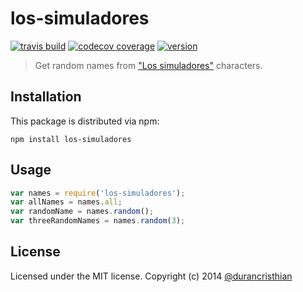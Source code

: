 # los-simuladores

[![travis build](https://img.shields.io/travis/durancristhian/los-simuladores.svg)](https://travis-ci.org/durancristhian/los-simuladores)
[![codecov coverage](https://img.shields.io/codecov/c/github/durancristhian/los-simuladores.svg)](https://codecov.io/github/durancristhian/los-simuladores)
[![version](https://img.shields.io/npm/v/los-simuladores.svg)](https://www.npmjs.com/package/los-simuladores)

> Get random names from ["Los simuladores"](https://es.wikipedia.org/wiki/Los_simuladores) characters.

## Installation

This package is distributed via npm:

```
npm install los-simuladores
```

## Usage

```javascript
var names = require('los-simuladores');
var allNames = names.all;
var randomName = names.random();
var threeRandomNames = names.random(3);
```

License
----------
Licensed under the MIT license. Copyright (c) 2014 [@durancristhian](https://twitter.com/DuranCristhian)